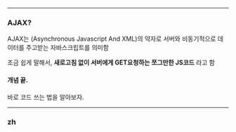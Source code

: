 
---

### AJAX?

AJAX는 (Asynchronous Javascript And XML)의 약자로 서버와 비동기적으로 데이터를 주고받는 자바스크립트를 의미함

조금 쉽게 말해서, **새로고침 없이 서버에게 GET요청하는 쪼그만한 JS코드** 라고 함

#### 개념 끝. 

바로 코드 쓰는 법을 알아보자.

---

### zh